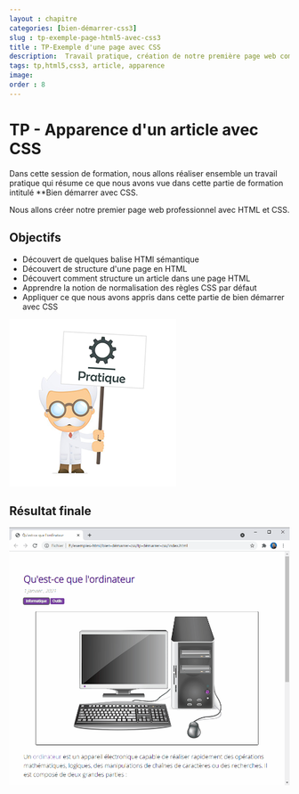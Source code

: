```yaml
---
layout : chapitre
categories: [bien-démarrer-css3]
slug : tp-exemple-page-html5-avec-css3
title : TP-Exemple d'une page avec CSS
description:  Travail pratique, création de notre première page web complete avec HTML5 et CSS3. 
tags: tp,html5,css3, article, apparence
image: 
order : 8
---
```

# TP - Apparence d'un article avec CSS

<!-- note -->

Dans cette session de formation, nous allons réaliser ensemble un travail pratique qui résume ce que nous avons vue dans cette partie de formation intitulé **Bien démarrer avec CSS.

Nous allons créer notre premier page web professionnel avec HTML et CSS.

<!-- end note -->

## Objectifs

<!-- g layout : 9-9 3-8 p-50 -->

- Découvert de quelques balise HTMl sémantique
- Découvert de structure d'une page en HTML
- Découvert comment structure un article dans une page HTML
- Apprendre la notion de normalisation des règles CSS par défaut
- Appliquer ce que nous avons appris dans cette partie de bien démarrer avec CSS

![Explication pratique élément h1](./images/prof/explication-pratique.png)


## Résultat finale 

<!-- g layout : 12-9 -->

![Résultat finale de  ](./images/bien-démarrer-avec-css/tp-démarrer-css/résultat-finale.png)

